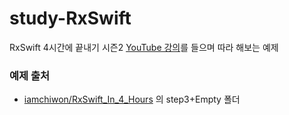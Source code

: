 # study-RxSwift
RxSwift 4시간에 끝내기 시즌2 [YouTube 강의](https://www.youtube.com/watch?v=iHKBNYMWd5I&list=PL03rJBlpwTaBrhux_C8RmtWDI_kZSLvdQ&index=2)를 들으며 따라 해보는 예제

### 예제 출처
- [iamchiwon/RxSwift_In_4_Hours](https://github.com/iamchiwon/RxSwift_In_4_Hours) 의 step3+Empty 폴더
